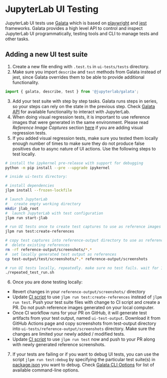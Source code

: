 # JupyterLab UI Testing

JupyterLab UI tests use [Galata](https://github.com/jupyterlab/galata) which is based on [playwright](https://github.com/microsoft/playwright) and [jest](https://github.com/facebook/jest) frameworks. Galata provides a high level API to control and inspect JupyterLab UI programmatically, testing tools and CLI to manage tests and other tasks.

## Adding a new UI test suite

1. Create a new file ending with `.test.ts` in `ui-tests/tests` directory.
2. Make sure you import `describe` and `test` methods from Galata instead of jest, since Galata overrides them to be able to provide additional functionality.

```ts
import { galata, describe, test } from '@jupyterlab/galata';
```

3. Add your test suite with step by step tasks. Galata runs steps in series, so your steps can rely on the state in the previous step. Check [Galata API](https://github.com/jupyterlab/galata/blob/main/packages/galata/src/galata.ts) for available functionality to interact with JupyterLab.
4. When doing visual regression tests, it is important to use reference images that were generated in the same environment. Please read _Reference Image Captures_ section [here](https://github.com/jupyterlab/galata#reference-image-captures) if you are adding visual regression tests.
5. If you added visual regression tests, make sure you tested them locally enough number of times to make sure they do not produce false positives due to async nature of UI actions. Use the following steps to test locally.

```bash
# install the ipykernel pre-release with support for debugging
python -m pip install --pre --upgrade ipykernel

# inside ui-tests directory:

# install dependencies
jlpm install --frozen-lockfile

# launch JupyterLab
#   create empty working directory
mkdir jlab_root
#  launch JupyterLab with test configuration
jlpm run start-jlab

# run UI tests once to create test captures to use as reference images
jlpm run test:create-references

# copy test captures into reference-output directory to use as references
#  delete existing references
rm -rf reference-output/screenshots/*.*
#  set locally generated test output as references
cp test-output/test/screenshots/*.* reference-output/screenshots

# run UI tests locally, repeatedly. make sure no test fails. wait for 10-20 successful repeats
./repeated_test_run.sh
```

6. Once you are done testing locally:

- Revert changes in your `reference-output/screenshots/` directory
- Update [CI script](../.github/workflows/ui-tests.yml) to use `jlpm run test:create-references` instead of `jlpm run test`. Push your test suite files with change to CI script and create a PR. Do not push reference images generated on your local computer.
- Once CI workflow runs for your PR on GitHub, it will generate test artifacts from your test output, named `ui-test-output`. Download it from GitHub Actions page and copy screenshots from test-output directory into `ui-tests/reference-output/screenshots` directory. Make sure the changes are limited your newly added / modified tests.
- Update [CI script](../.github/workflows/ui-tests.yml) to use `jlpm run test` now and push to your PR along with newly generated reference screenshots.

7. If your tests are failing or if you want to debug UI tests, you can use the script `jlpm run test:debug` by specifying the particular test suite(s) in [package.json](package.json) you want to debug. Check [Galata CLI Options](https://github.com/jupyterlab/galata#command-line-options) for list of available command-line options.
